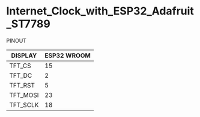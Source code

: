 # Internet_Clock_with_ESP32_Adafruit_ST7789

PINOUT

| DISPLAY      | ESP32 WROOM |
|--------------|-------------|
| TFT_CS       | 15          |
| TFT_DC       | 2           |
| TFT_RST      | 5           |
| TFT_MOSI     | 23          |
| TFT_SCLK     | 18          |
